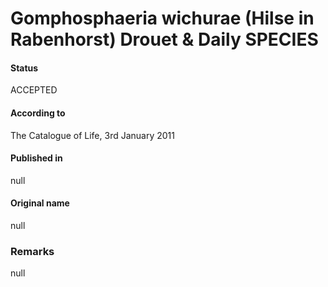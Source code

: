 Gomphosphaeria wichurae (Hilse in Rabenhorst) Drouet & Daily SPECIES
=======

#### Status
ACCEPTED

#### According to
The Catalogue of Life, 3rd January 2011

#### Published in
null

#### Original name
null

### Remarks
null
